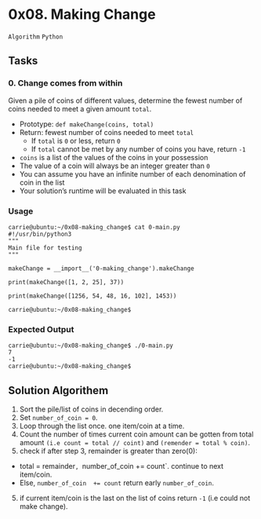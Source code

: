 # 0x08. Making Change

`Algorithm` `Python`

## Tasks

### 0. Change comes from within

Given a pile of coins of different values, determine the fewest number of coins needed to meet a given amount `total`.

  - Prototype: `def makeChange(coins, total)`
  - Return: fewest number of coins needed to meet `total`
    - If `total` is `0` or less, return `0`
    - If `total` cannot be met by any number of coins you have, return `-1`
  - `coins` is a list of the values of the coins in your possession
  - The value of a coin will always be an integer greater than `0`
  - You can assume you have an infinite number of each denomination of coin in the list
  - Your solution’s runtime will be evaluated in this task

### Usage

```
carrie@ubuntu:~/0x08-making_change$ cat 0-main.py
#!/usr/bin/python3
"""
Main file for testing
"""

makeChange = __import__('0-making_change').makeChange

print(makeChange([1, 2, 25], 37))

print(makeChange([1256, 54, 48, 16, 102], 1453))

carrie@ubuntu:~/0x08-making_change$
```

### Expected Output

```
carrie@ubuntu:~/0x08-making_change$ ./0-main.py
7
-1
carrie@ubuntu:~/0x08-making_change$
```
## Solution Algorithem

1. Sort the pile/list of coins in decending order.
2. Set `number_of_coin = 0`.
2. Loop through the list once. one item/coin at a time.
3. Count the number of times current coin amount can be gotten from total amount `(i.e count = total // coint)` and `(remender = total % coin)`.
4. check if after step 3, remainder is greater than zero(0):
  - total = remainder`, `number_of_coin += count`. continue to next item/coin.
  - Else, `number_of_coin  += count` return early `number_of_coin`.
5. if current item/coin is the last on the list of coins return `-1` (i.e could not make change).

